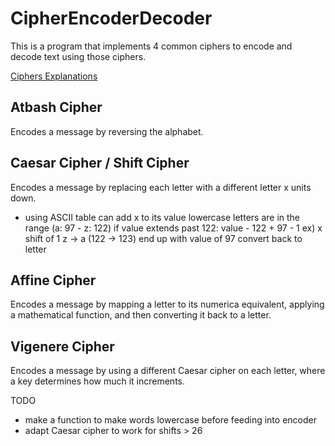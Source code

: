 # CipherEncoderDecoder

This is a program that implements 4 common ciphers to encode and decode text using those ciphers.

[Ciphers Explanations](https://www.tutorialspoint.com/cryptography/traditional_ciphers.htm)

## Atbash Cipher

Encodes a message by reversing the alphabet. 

## Caesar Cipher / Shift Cipher

Encodes a message by replacing each letter with a different letter x units down.
- using ASCII table can add x to its value
lowercase letters are in the range (a: 97 - z: 122)
if value extends past 122: value - 122 + 97 - 1
ex) x shift of 1
z -> a (122 -> 123)
end up with value of 97
convert back to letter


## Affine Cipher

Encodes a message by mapping a letter to its numerica equivalent, applying a mathematical function, and then converting
it back to a letter.


## Vigenere Cipher

Encodes a message by using a different Caesar cipher on each letter, where a key determines how much it increments.


TODO
- make a function to make words lowercase before feeding into encoder
- adapt Caesar cipher to work for shifts > 26